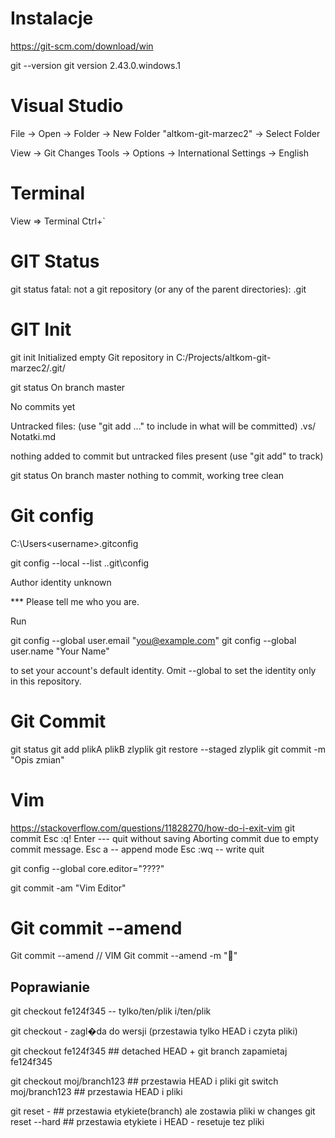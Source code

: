 ﻿# Instalacje
https://git-scm.com/download/win

git --version
git version 2.43.0.windows.1


# Visual Studio
File -> Open -> Folder -> New Folder "altkom-git-marzec2" -> Select Folder

View -> Git Changes
Tools -> Options -> International Settings -> English

# Terminal
View => Terminal   Ctrl+`


# GIT Status
git status
fatal: not a git repository (or any of the parent directories): .git

# GIT Init
git init
Initialized empty Git repository in C:/Projects/altkom-git-marzec2/.git/

 git status
On branch master

No commits yet

Untracked files:
  (use "git add <file>..." to include in what will be committed)
        .vs/
        Notatki.md

nothing added to commit but untracked files present (use "git add" to track)

git status
On branch master
nothing to commit, working tree clean

# Git config
C:\Users\<username>\.gitconfig


git config --local --list
.\.git\config


Author identity unknown

*** Please tell me who you are.

Run

  git config --global user.email "you@example.com"
  git config --global user.name "Your Name"

to set your account's default identity.
Omit --global to set the identity only in this repository.

# Git Commit
git status
git add plikA plikB zlyplik
git restore --staged zlyplik
git commit -m "Opis zmian"


# Vim
https://stackoverflow.com/questions/11828270/how-do-i-exit-vim
git commit
Esc :q! Enter  --- quit without saving
Aborting commit due to empty commit message.
Esc a      -- append mode
Esc :wq    -- write quit

git config --global core.editor="????"

git commit -am "Vim Editor"

# Git commit --amend
Git commit --amend  // VIM 
Git commit --amend  -m "💩"

## Poprawianie

git checkout fe124f345 -- tylko/ten/plik i/ten/plik

git checkout - zagl�da do wersji (przestawia tylko HEAD i czyta pliki) 

git checkout fe124f345  ## detached HEAD + git branch zapamietaj fe124f345

git checkout moj/branch123  ## przestawia HEAD i pliki
git switch  moj/branch123   ## przestawia HEAD i pliki


git reset -  ## przestawia etykiete(branch) ale zostawia pliki w changes 
git reset --hard  ## przestawia etykiete i HEAD - resetuje tez pliki

